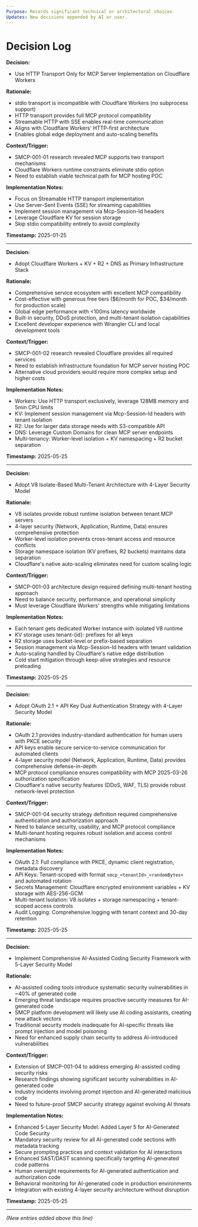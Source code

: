 ```yaml
---
Purpose: Records significant technical or architectural choices.
Updates: New decisions appended by AI or user.
---
```


# Decision Log

**Decision:**
* Use HTTP Transport Only for MCP Server Implementation on Cloudflare Workers

**Rationale:**
* stdio transport is incompatible with Cloudflare Workers (no subprocess support)
* HTTP transport provides full MCP protocol compatibility
* Streamable HTTP with SSE enables real-time communication
* Aligns with Cloudflare Workers' HTTP-first architecture
* Enables global edge deployment and auto-scaling benefits

**Context/Trigger:**
* SMCP-001-01 research revealed MCP supports two transport mechanisms
* Cloudflare Workers runtime constraints eliminate stdio option
* Need to establish viable technical path for MCP hosting POC

**Implementation Notes:**
* Focus on Streamable HTTP transport implementation
* Use Server-Sent Events (SSE) for streaming capabilities
* Implement session management via Mcp-Session-Id headers
* Leverage Cloudflare KV for session storage
* Skip stdio compatibility entirely to avoid complexity

**Timestamp:** 2025-01-25

---

**Decision:**
* Adopt Cloudflare Workers + KV + R2 + DNS as Primary Infrastructure Stack

**Rationale:**
* Comprehensive service ecosystem with excellent MCP compatibility
* Cost-effective with generous free tiers ($6/month for POC, $34/month for production scale)
* Global edge performance with <100ms latency worldwide
* Built-in security, DDoS protection, and multi-tenant isolation capabilities
* Excellent developer experience with Wrangler CLI and local development tools

**Context/Trigger:**
* SMCP-001-02 research revealed Cloudflare provides all required services
* Need to establish infrastructure foundation for MCP server hosting POC
* Alternative cloud providers would require more complex setup and higher costs

**Implementation Notes:**
* Workers: Use HTTP transport exclusively, leverage 128MB memory and 5min CPU limits
* KV: Implement session management via Mcp-Session-Id headers with tenant isolation
* R2: Use for larger data storage needs with S3-compatible API
* DNS: Leverage Custom Domains for clean MCP server endpoints
* Multi-tenancy: Worker-level isolation + KV namespacing + R2 bucket separation

**Timestamp:** 2025-05-25

---

**Decision:**
* Adopt V8 Isolate-Based Multi-Tenant Architecture with 4-Layer Security Model

**Rationale:**
* V8 isolates provide robust runtime isolation between tenant MCP servers
* 4-layer security (Network, Application, Runtime, Data) ensures comprehensive protection
* Worker-level isolation prevents cross-tenant access and resource conflicts
* Storage namespace isolation (KV prefixes, R2 buckets) maintains data separation
* Cloudflare's native auto-scaling eliminates need for custom scaling logic

**Context/Trigger:**
* SMCP-001-03 architecture design required defining multi-tenant hosting approach
* Need to balance security, performance, and operational simplicity
* Must leverage Cloudflare Workers' strengths while mitigating limitations

**Implementation Notes:**
* Each tenant gets dedicated Worker instance with isolated V8 runtime
* KV storage uses tenant-{id}: prefixes for all keys
* R2 storage uses bucket-level or prefix-based separation
* Session management via Mcp-Session-Id headers with tenant validation
* Auto-scaling handled by Cloudflare's native edge distribution
* Cold start mitigation through keep-alive strategies and resource preloading

**Timestamp:** 2025-05-25

---

**Decision:**
* Adopt OAuth 2.1 + API Key Dual Authentication Strategy with 4-Layer Security Model

**Rationale:**
* OAuth 2.1 provides industry-standard authentication for human users with PKCE security
* API keys enable secure service-to-service communication for automated clients
* 4-layer security model (Network, Application, Runtime, Data) provides comprehensive defense-in-depth
* MCP protocol compliance ensures compatibility with MCP 2025-03-26 authorization specification
* Cloudflare's native security features (DDoS, WAF, TLS) provide robust network-level protection

**Context/Trigger:**
* SMCP-001-04 security strategy definition required comprehensive authentication and authorization approach
* Need to balance security, usability, and MCP protocol compliance
* Multi-tenant hosting requires robust isolation and access control mechanisms

**Implementation Notes:**
* OAuth 2.1: Full compliance with PKCE, dynamic client registration, metadata discovery
* API Keys: Tenant-scoped with format `smcp_<tenantId>_<randomBytes>` and automated rotation
* Secrets Management: Cloudflare encrypted environment variables + KV storage with AES-256-GCM
* Multi-tenant Isolation: V8 isolates + storage namespacing + tenant-scoped access controls
* Audit Logging: Comprehensive logging with tenant context and 30-day retention

**Timestamp:** 2025-05-25

---

**Decision:**
* Implement Comprehensive AI-Assisted Coding Security Framework with 5-Layer Security Model

**Rationale:**
* AI-assisted coding tools introduce systematic security vulnerabilities in ~40% of generated code
* Emerging threat landscape requires proactive security measures for AI-generated code
* SMCP platform development will likely use AI coding assistants, creating new attack vectors
* Traditional security models inadequate for AI-specific threats like prompt injection and model poisoning
* Need for enhanced supply chain security to address AI-introduced vulnerabilities

**Context/Trigger:**
* Extension of SMCP-001-04 to address emerging AI-assisted coding security risks
* Research findings showing significant security vulnerabilities in AI-generated code
* Industry incidents involving prompt injection and AI-generated malicious code
* Need to future-proof SMCP security strategy against evolving AI threats

**Implementation Notes:**
* Enhanced 5-Layer Security Model: Added Layer 5 for AI-Generated Code Security
* Mandatory security review for all AI-generated code sections with metadata tracking
* Secure prompting practices and context validation for AI interactions
* Enhanced SAST/DAST scanning specifically targeting AI-generated code patterns
* Human oversight requirements for AI-generated authentication and authorization code
* Behavioral monitoring for AI-generated code in production environments
* Integration with existing 4-layer security architecture without disruption

**Timestamp:** 2025-05-25

---

*(New entries added above this line)*
